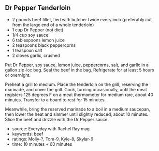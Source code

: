 Dr Pepper Tenderloin
--------------------

- 2 pounds beef fillet, tied with butcher twine every inch
  (preferably cut from the large end of a whole tenderloin)
- 1 cup Dr Pepper (not diet)
- 1/4 cup soy sauce
- 6 tablespoons lemon juice
- 2 teaspoons black peppercorns
- 1 teaspoon salt
- 2 cloves garlic, crushed

Put Dr Pepper, soy sauce, lemon juice, peppercorns, salt, and garlic
in a gallon zip-loc bag.  Seal the beef in the bag.  Refrigerate for
at least 5 hours or overnight.

Preheat a grill to medium.  Place the tenderloin on the grill,
reserving the marinade, and cover the grill.  Cook, turning
occasionally, until the meat registers 125 degrees F on a meat
thermometer for medium rare, about 40 minutes.  Transfer to a board to
rest for 15 minutes.

Meanwhile, bring the reserved marinade to a boil in a medium saucepan,
then lower the heat and simmer until slightly reduced, about 10
minutes.  Slice the beef and drizzle with the Dr Pepper sauce.

- source: Everyday with Rachel Ray mag
- keywords: beef
- ratings: Molly-?, Tom-9, Kyle-8, Skylar-6
- time: 10 minutes + 60 minutes
